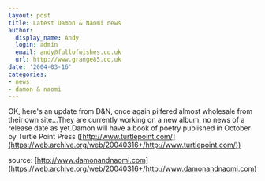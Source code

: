 ```yaml
---
layout: post
title: Latest Damon & Naomi news
author:
  display_name: Andy
  login: admin
  email: andy@fullofwishes.co.uk
  url: http://www.grange85.co.uk
date: '2004-03-16'
categories:
- news
- damon & naomi
---
```

OK, here's an update from D&N, once again pilfered almost wholesale from their own site...They are currently working on a new album, no news of a release date as yet.Damon will have a book of poetry published in October by Turtle Point Press ([http://www.turtlepoint.com/](https://web.archive.org/web/20040316+/http://www.turtlepoint.com/))

source: [http://www.damonandnaomi.com](https://web.archive.org/web/20040316+/http://www.damonandnaomi.com)
